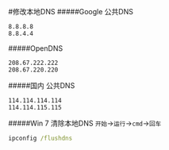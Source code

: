 #修改本地DNS
#####Google 公共DNS
```text
8.8.8.8
8.8.4.4
```
#####OpenDNS
```text
208.67.222.222
208.67.220.220
```
#####国内 公共DNS
```text
114.114.114.114
114.114.115.115
```
#####Win 7 清除本地DNS
`开始`->`运行`->`cmd`->`回车`
```bat
ipconfig /flushdns
```